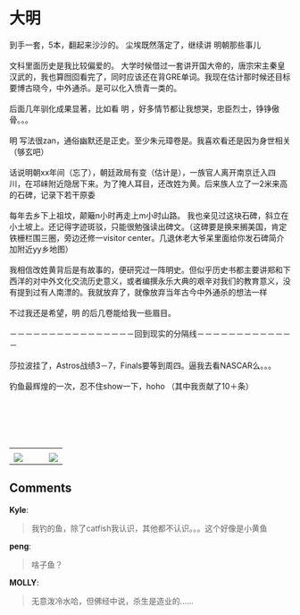 # 大明

<div id="msgcns!9884D0A402622CB2!4178" class="bvMsg"> 到手一套，5本，翻起来沙沙的。 尘埃既然落定了，继续讲 明朝那些事儿<br /><br />文科里面历史是我比较偏爱的。 大学时候借过一套讲开国大帝的，唐宗宋主秦皇汉武的，我也算囫囵看完了，同时应该还在背GRE单词。我现在估计那时候还目标要博古晓今，中外通杀。是可以化入愤青一类的。<br /><br />后面几年驯化成果显著，比如看 明 ，好多情节都让我想哭，忠臣烈士，铮铮傲骨。。。<br /><br />明 写法很zan，通俗幽默还是正史。至少朱元璋卷是。我喜欢看还是因为身世相关（够玄吧）<br /><br />话说明朝xx年间（忘了），朝廷政局有变（估计是），一族官人离开南京迁入四川，在邛崃附近隐居下来。为了掩人耳目，还改姓为黄。后来族人立了一2米来高的石碑，记录下若干原委<br /><br />每年去乡下上祖坟，颠簸n小时再走上m小时山路。 我也亲见过这块石碑，斜立在小土坡上。还记得字迹斑驳，只能很勉强读出碑文。（这碑要是换来搁美国，肯定铁栅栏围三圈，旁边还修一visitor center。几退休老大爷呆里面给你发石碑简介加附近yy乡地图）<br /><br />我相信改姓黄背后是有故事的，便研究过一阵明史。但似乎历史书都主要讲郑和下西洋的对中外文化交流历史意义，或者编撰永乐大典的艰辛对我们的教育意义，没有提到过有人南漂的。我就放弃了，就像放弃当年古今中外通杀的想法一样<br /><br />不过我还是希望，明 的后几卷能给我一些眉目。<br /><br />－－－－－－－－－－－－－－－－回到现实的分隔线－－－－－－－－－－－－－<br /><br />莎拉波挂了，Astros战绩3－7，Finals要等到周四。逼我去看NASCAR么。。。<br /><br />钓鱼最辉煌的一次，忍不住show一下，hoho （其中我贡献了10＋条）<br /><br /> <br /> <br /> <br /> <br /></div><table cellspacing="0" border="0"><tr><td></td></tr><tr><td valign="top"><a href="http://byfiles.storage.live.com/y1pSFK5DP7bTMkhPHwqcbuRWTYhBCNyRNeSEVkEq6Jz4j--G6x50uiR_UijtxdV5Y3SKR6OouycJHE" target="_blank" rel="WLPP;url=http://byfiles.storage.live.com/y1pSFK5DP7bTMkhPHwqcbuRWTYhBCNyRNeSEVkEq6Jz4j--G6x50uiR_UijtxdV5Y3SKR6OouycJHE;cnsid=cns&#033;9884D0A402622CB2&#033;4179"><img src="http://byfiles.storage.live.com/y1pSFK5DP7bTMkhPHwqcbuRWQdaCKiYg_vBCnB4xz6zNnFPviLKRNt3qeQmAGemXtb3uNmLRwGZpsQ" border="0" /></a></td><td width="15"></td><td valign="top"><a href="http://byfiles.storage.live.com/y1pVRTWE5fH5hqd1D_8e8juX3YgBf_xq5A7-6uDRzojY3B9AGuLPbqT4z7cQN20RwOLHsNk7i-uaz4" target='_blank' rel="WLPP;url=http://byfiles.storage.live.com/y1pVRTWE5fH5hqd1D_8e8juX3YgBf_xq5A7-6uDRzojY3B9AGuLPbqT4z7cQN20RwOLHsNk7i-uaz4;cnsid=cns&#033;9884D0A402622CB2&#033;4180"><img src="http://byfiles.storage.live.com/y1pVRTWE5fH5hqd1D_8e8juX7q5sVvZxwKc5-hR7X0CudxoAE5nSTnc_f5KNw5lqrqD-YOK15o0wIQ" border="0" /></a></td></tr></table>

## Comments

**Kyle**:
> 我钓的鱼，除了catfish我认识，其他都不认识。。。这个好像是小黄鱼

**peng**:
> 啥子鱼？

**MOLLY**:
> 无意泼冷水哈，但佛经中说，杀生是造业的......

